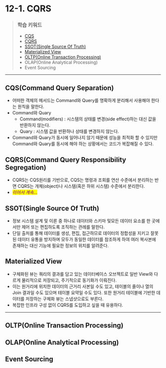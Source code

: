 # 12-1. CQRS

> ### 학습 키워드
>
> * [CQS](12-1.-cqrs.md#cqs-command-query-separation)
> * [CQRS](12-1.-cqrs.md#cqrs)
> * [SSOT(Single Source Of Truth)](12-1.-cqrs.md#ssot-single-source-of-truth)
> * [Materialized View](12-1.-cqrs.md#materialized-view)
> * [OLTP(Online Transaction Processing)](12-1.-cqrs.md#oltp-online-transaction-processing)
> * OLAP(Online Analytical Processing)
> * Event Sourcing

***

## CQS(Command Query Separation)

* 어떠한 객체의 메서드는 Command와 Query를 명확하게 분리해서 사용해야 한다는 원칙을 말한다.
* Command와 Quary
  * Command(modifiers) : 시스템의 상태를 변경(side effect)하는 대신 값을 반환하지 않는다.
  * Quary : 시스템 값을 반환하나 상태를 변경하지 않는다.
* Command와 Quary가 동시에 일어나지 않기 때문에 성능을 최적화 할 수 있지만 Command와 Quary를 동시에 해야 하는 상황에서는 코드가 복잡해질 수 있다.

## CQRS(Command Query Responsibility Segregation)

* CQRS는 CQS원리를 기반으로, CQS는 명령과 조회를 연산 수준에서 분리하는 반면 CQRS는 개체(object)나 시스템(혹은 하위 시스템) 수준에서 분리한다.
* _<mark style="color:purple;">이어서 계속...</mark>_

## SSOT(Single Source Of Truth)

* 정보 시스템 설계 및 이론 중 하나로 데이터와 스키마 및모든 데이터 요소를 한 곳에서만 제어 또는 편집하도록 조직하는 관례를 말한다.
* 단일 출처를 통해 데이터를 생성, 편집, 접근하므로 데이터의 정합성을 지키고 잘못된 데이터 유통을 방지하며 모두가 동일한 데이터를 참조하게 하여 여러 복사본에 존재하는 대신 기능에 필요한 정보의 위치를 알려준다.

## Materialized View

* 구체화된 뷰는 쿼리의 결과를 담고 있는 데이터베이스 오브젝트로 일반 View와 다르게 물리적으로 저장되고, 주기적으로 동기화가 이뤄진다.
* 이는 원거리에 위치한 데이터의 근거리 사본일 수도 있고, 테이블의 줄이나 열의 Join 결과일 수도 있으며 테이블 요약일 수도 있다. 또한 원거리 테이블에 기반한 데이터를 저장하는 구체화 뷰는 스냅샷으로도 부른다.&#x20;
* 복잡한 인프라 구성 없이 CQRS를 도입하고 싶을 때 유용하다.

***

## OLTP(Online Transaction Processing)

## OLAP(Online Analytical Processing)

## Event Sourcing
